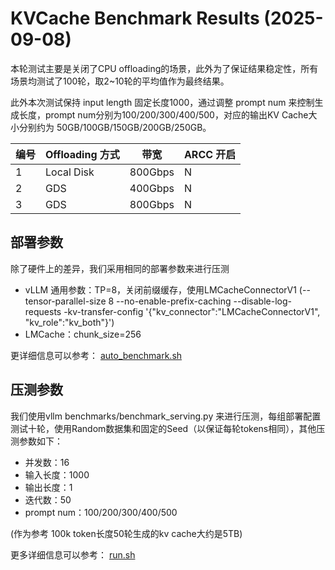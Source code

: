 # KVCache Benchmark Results (2025-09-08)

本轮测试主要是关闭了CPU offloading的场景，此外为了保证结果稳定性，所有场景均测试了100轮，取2~10轮的平均值作为最终结果。

此外本次测试保持 input length 固定长度1000，通过调整 prompt num 来控制生成长度，prompt num分别为100/200/300/400/500，对应的输出KV Cache大小分别约为 50GB/100GB/150GB/200GB/250GB。

| 编号| Offloading 方式 |  带宽  |     ARCC 开启     |
| --- | ----------- | ----- | -------------------- |
| 1  |   Local Disk |  800Gbps      |       N      |
| 2  |   GDS        |  400Gbps      |       N      |
| 3  |   GDS        |  800Gbps      |       N      |

## 部署参数

除了硬件上的差异，我们采用相同的部署参数来进行压测

- vLLM 通用参数：TP=8，关闭前缀缓存，使用LMCacheConnectorV1 (--tensor-parallel-size 8 --no-enable-prefix-caching --disable-log-requests -kv-transfer-config '{\"kv_connector\":\"LMCacheConnectorV1\", \"kv_role\":\"kv_both\"}')
- LMCache：chunk_size=256

更详细信息可以参考： [auto_benchmark.sh](../tools/auto_benchmark.sh)

## 压测参数

我们使用vllm benchmarks/benchmark_serving.py 来进行压测，每组部署配置测试十轮，使用Random数据集和固定的Seed（以保证每轮tokens相同），其他压测参数如下：

- 并发数：16
- 输入长度：1000
- 输出长度：1
- 迭代数：50
- prompt num：100/200/300/400/500

(作为参考 100k token长度50轮生成的kv cache大约是5TB)

更多详细信息可以参考： [run.sh](../tools/run.sh)
